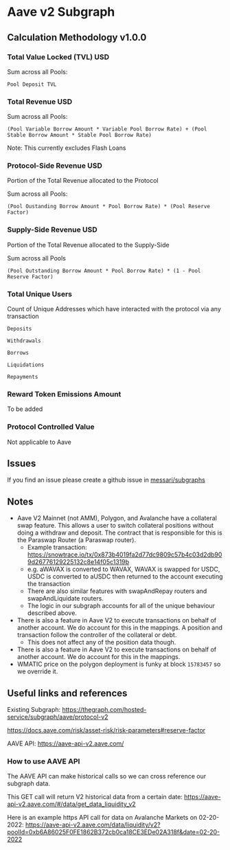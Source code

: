 # Aave v2 Subgraph

## Calculation Methodology v1.0.0

### Total Value Locked (TVL) USD

Sum across all Pools:

`Pool Deposit TVL`

### Total Revenue USD

Sum across all Pools:

`(Pool Variable Borrow Amount * Variable Pool Borrow Rate) + (Pool Stable Borrow Amount * Stable Pool Borrow Rate)`

Note: This currently excludes Flash Loans

### Protocol-Side Revenue USD

Portion of the Total Revenue allocated to the Protocol

Sum across all Pools:

`(Pool Oustanding Borrow Amount * Pool Borrow Rate) * (Pool Reserve Factor)`

### Supply-Side Revenue USD

Portion of the Total Revenue allocated to the Supply-Side

Sum across all Pools

`(Pool Outstanding Borrow Amount * Pool Borrow Rate) * (1 - Pool Reserve Factor)`

### Total Unique Users

Count of Unique Addresses which have interacted with the protocol via any transaction

`Deposits`

`Withdrawals`

`Borrows`

`Liquidations`

`Repayments`

### Reward Token Emissions Amount

To be added

### Protocol Controlled Value

Not applicable to Aave

## Issues

If you find an issue please create a github issue in [messari/subgraphs](https://github.com/messari/subgraphs)

## Notes

- Aave V2 Mainnet (not AMM), Polygon, and Avalanche have a collateral swap feature. This allows a user to switch collateral positions without doing a withdraw and deposit. The contract that is responsible for this is the Paraswap Router (a Paraswap router).
  - Example transaction: https://snowtrace.io/tx/0x873b4019fa2d77dc9809c57b4c03d2db909d26776129225132c8e14f05c1319b
  - e.g. aWAVAX is converted to WAVAX, WAVAX is swapped for USDC, USDC is converted to aUSDC then returned to the account executing the transaction
  - There are also similar features with swapAndRepay routers and swapAndLiquidate routers.
  - The logic in our subgraph accounts for all of the unique behaviour described above.
- There is also a feature in Aave V2 to execute transactions on behalf of another account. We do account for this in the mappings. A position and transaction follow the controller of the collateral or debt.
  - This does not affect any of the position data though.
- There is also a feature in Aave V2 to execute transactions on behalf of another account. We do account for this in the mappings.
- WMATIC price on the polygon deployment is funky at block `15783457` so we override it.

## Useful links and references

Existing Subgraph: https://thegraph.com/hosted-service/subgraph/aave/protocol-v2

https://docs.aave.com/risk/asset-risk/risk-parameters#reserve-factor

AAVE API: https://aave-api-v2.aave.com/

### How to use AAVE API

The AAVE API can make historical calls so we can cross reference our subgraph data.

This GET call will return V2 historical data from a certain date: https://aave-api-v2.aave.com/#/data/get_data_liquidity_v2

Here is an example https API call for data on Avalanche Markets on 02-20-2022: https://aave-api-v2.aave.com/data/liquidity/v2?poolId=0xb6A86025F0FE1862B372cb0ca18CE3EDe02A318f&date=02-20-2022
